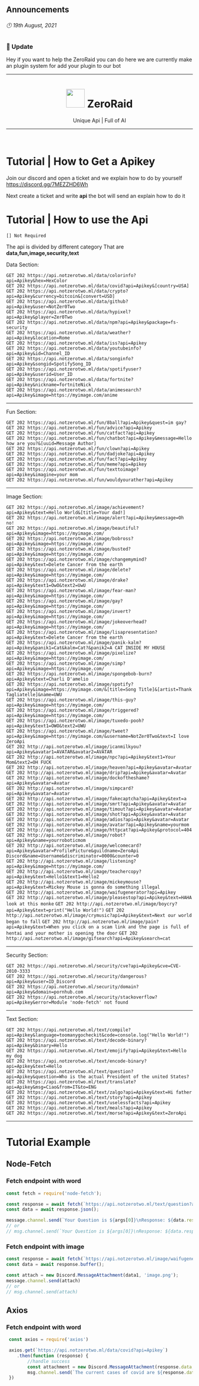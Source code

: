 ## Announcements
###### 🕛 19th August, 2021
### 📢 Update
Hey if you want to help the ZeroRaid you can do here we are currently make an plugin system for add your plugin to our bot

---

<h1 align="center"> <img src='https://cdn.discordapp.com/avatars/695518576802791425/1ce7288c78a0bcb1b5c4c268262bb28a.png' height='50'> ZeroRaid</h1>

<p align="center"> Unique Api | Full of AI </p>

---

<br />

# Tutorial | How to Get a Apikey
Join our discord and open a ticket and we explain how to do by yourself
https://discord.gg/7MEZZHD6Wh

Next create a ticket and write **api** the bot will send an explain how to do it

# Tutorial | How to use the Api

`[] Not Required`

The api is divided by different category That are **data,fun,image,security,text**

Data Section:

`GET 202 https://api.notzerotwo.ml/data/colorinfo?api=Apikey&hex=HexColor`   
`GET 202 https://api.notzerotwo.ml/data/covid?api=Apikey&[country=USA]`   
`GET 202 https://api.notzerotwo.ml/data/crypto?api=Apikey&currency=bitcoin&[convert=USD]`   
`GET 202 https://api.notzerotwo.ml/data/github?api=Apikey&user=NotZer0Two`  
`GET 202 https://api.notzerotwo.ml/data/hypixel?api=Apikey&player=Zer0Two`  
`GET 202 https://api.notzerotwo.ml/data/npm?api=Apikey&package=fs-security`  
`GET 202 https://api.notzerotwo.ml/data/weather?api=Apikey&location=Rome`  
`GET 202 https://api.notzerotwo.ml/data/iss?api=Apikey`  
`GET 202 https://api.notzerotwo.ml/data/youtubeinfo?api=Apikey&id=Channel_ID`  
`GET 202 https://api.notzerotwo.ml/data/songinfo?api=Apikey&songid=SpotifySong_ID`  
`GET 202 https://api.notzerotwo.ml/data/spotifyuser?api=Apikey&userid=User_ID`  
`GET 202 https://api.notzerotwo.ml/data/fortnite?api=Apikey&nickname=fortniteNick`  
`GET 202 https://api.notzerotwo.ml/data/animesearch?api=Apikey&image=https://myimage.com/anime`  


---

Fun Section:

`GET 202 https://api.notzerotwo.ml/fun/8ball?api=Apikey&quest=im gay?`  
`GET 202 https://api.notzerotwo.ml/fun/advice?api=Apikey`  
`GET 202 https://api.notzerotwo.ml/fun/catfact?api=Apikey`  
`GET 202 https://api.notzerotwo.ml/fun/chatbot?api=Apikey&message=Hello how are you?&[uuid=Message Author]`  
`GET 202 https://api.notzerotwo.ml/fun/clown?api=Apikey`  
`GET 202 https://api.notzerotwo.ml/fun/dadjoke?api=Apikey`  
`GET 202 https://api.notzerotwo.ml/fun/fact?api=Apikey`  
`GET 202 https://api.notzerotwo.ml/fun/meme?api=Apikey`  
`GET 202 https://api.notzerotwo.ml/fun/texttoimage?api=Apikey&imagine=your mom`  
`GET 202 https://api.notzerotwo.ml/fun/wouldyourather?api=Apikey`  

---

Image Section:

`GET 202 https://api.notzerotwo.ml/image/achievement?api=Apikey&text=Hello World&[title=Your dad!]`  
`GET 202 https://api.notzerotwo.ml/image/alert?api=Apikey&message=Oh no!`  
`GET 202 https://api.notzerotwo.ml/image/beautiful?api=Apikey&image=https://myimage.com/`  
`GET 202 https://api.notzerotwo.ml/image/bobross?api=Apikey&image=https://myimage.com/`  
`GET 202 https://api.notzerotwo.ml/image/busted?api=Apikey&image=https://myimage.com/`  
`GET 202 https://api.notzerotwo.ml/image/changemymind?api=Apikey&text=Delete Cancer from the earth`  
`GET 202 https://api.notzerotwo.ml/image/delete?api=Apikey&image=https://myimage.com/`  
`GET 202 https://api.notzerotwo.ml/image/drake?api=Apikey&text1=OwO&text2=UwU`  
`GET 202 https://api.notzerotwo.ml/image/fear-man?api=Apikey&image=https://myimage.com/`  
`GET 202 https://api.notzerotwo.ml/image/gay?api=Apikey&image=https://myimage.com/`  
`GET 202 https://api.notzerotwo.ml/image/invert?api=Apikey&image=https://myimage.com/`  
`GET 202 https://api.notzerotwo.ml/image/jokeoverhead?api=Apikey&image=https://myimage.com/`  
`GET 202 https://api.notzerotwo.ml/image/lisapresentation?api=Apikey&text=Delete Cancer from the earth`  
`GET 202 https://api.notzerotwo.ml/image/panik-kalm?api=Apikey&panik1=Cat&kalm=Cat?&panik2=A CAT INSIDE MY HOUSE`  
`GET 202 https://api.notzerotwo.ml/image/pixelize?api=Apikey&image=https://myimage.com/`  
`GET 202 https://api.notzerotwo.ml/image/simp?api=Apikey&image=https://myimage.com/`  
`GET 202 https://api.notzerotwo.ml/image/spongebob-burn?api=Apikey&text=Charli D'amelio`  
`GET 202 https://api.notzerotwo.ml/image/spotify?api=Apikey&image=https://myimage.com/&[title=Song Title]&[artist=Thank Tagliatelle]&name=UWU`  
`GET 202 https://api.notzerotwo.ml/image/this-guy?api=Apikey&image=https://myimage.com/`  
`GET 202 https://api.notzerotwo.ml/image/triggered?api=Apikey&image=https://myimage.com/`  
`GET 202 https://api.notzerotwo.ml/image/tuxedo-pooh?api=Apikey&text1=OWO&text2=UWU`  
`GET 202 https://api.notzerotwo.ml/image/tweet?api=Apikey&image=https://myimage.com/&username=NotZer0Two&text=I love ZeroApi`  
`GET 202 http://api.notzerotwo.ml/image/icanmilkyou?api=Apikey&avatar1=AVATAR&avatar2=AVATAR`  
`GET 202 http://api.notzerotwo.ml/image/npc?api=Apikey&text1=Your Mom&text2=OH FUCK`  
`GET 202 http://api.notzerotwo.ml/image/heaven?api=Apikey&avatar=Avatar`  
`GET 202 http://api.notzerotwo.ml/image/drip?api=Apikey&avatar=Avatar`  
`GET 202 http://api.notzerotwo.ml/image/dockoftheshame?api=Apikey&avatar=Avatar`  
`GET 202 http://api.notzerotwo.ml/image/simpcard?api=Apikey&avatar=Avatar`  
`GET 202 http://api.notzerotwo.ml/image/fakecaptcha?api=Apikey&text=a`  
`GET 202 http://api.notzerotwo.ml/image/smrt?api=Apikey&avatar=Avatar`  
`GET 202 http://api.notzerotwo.ml/image/timout?api=Apikey&avatar=Avatar`  
`GET 202 http://api.notzerotwo.ml/image/shot?api=Apikey&avatar=Avatar`  
`GET 202 http://api.notzerotwo.ml/image/adios?api=Apikey&avatar=Avatar`  
`GET 202 http://api.notzerotwo.ml/image/avatar?api=Apikey&name=yourmom`  
`GET 202 http://api.notzerotwo.ml/image/httpcat?api=Apikey&protocol=404`  
`GET 202 http://api.notzerotwo.ml/image/robot?api=Apikey&name=yourroboticmom`  
`GET 202 http://api.notzerotwo.ml/image/welcomecard?api=Apikey&avatar=ProfilePicture&guildname=ZeroApi Discord&name=Username&discriminator=0000&counter=0`  
`GET 202 http://api.notzerotwo.ml/image/listening?api=Apikey&image=https://myimage.com/`  
`GET 202 http://api.notzerotwo.ml/image/teachercopy?api=Apikey&text=Hello1&text1=Hello2`  
`GET 202 http://api.notzerotwo.ml/image/mickeymouse?api=Apikey&text=Mickey Mouse is gonna do something illegal`  
`GET 202 http://api.notzerotwo.ml/image/waifugenerator?api=Apikey`  
`GET 202 http://api.notzerotwo.ml/image/pleasestop?api=Apikey&text=HAHA look at this monke` 
`GET 202 http://api.notzerotwo.ml/image/boycry?api=Apikey&text=print("Hello World!")` 
`GET 202 http://api.notzerotwo.ml/image/crymusic?api=Apikey&text=Next our world began to fall` 
`GET 202 http://api.notzerotwo.ml/image/pain?api=Apikey&text=When you click on a scam link and the page is full of hentai and your mother is opening the door` 
`GET 202 http://api.notzerotwo.ml/image/gifsearch?api=Apikey&search=cat` 

---

Security Section:

`GET 202 https://api.notzerotwo.ml/security/cve?api=Apikey&cve=CVE-2010-3333`  
`GET 202 https://api.notzerotwo.ml/security/dangerous?api=Apikey&user=ID_Discord`  
`GET 202 https://api.notzerotwo.ml/security/domain?api=Apikey&domain=pornhub.com`  
`GET 202 https://api.notzerotwo.ml/security/stackoverflow?api=Apikey&error=Module 'node-fetch' not found`  

---

Text Section:

`GET 202 https://api.notzerotwo.ml/text/compile?api=Apikey&language=toomanygocheckit&code=console.log("Hello World!")`  
`GET 202 https://api.notzerotwo.ml/text/decode-binary?api=Apikey&binary=Hello`  
`GET 202 https://api.notzerotwo.ml/text/emojify?api=Apikey&text=Hello my dog`  
`GET 202 https://api.notzerotwo.ml/text/encode-binary?api=Apikey&text=Hello`  
`GET 202 https://api.notzerotwo.ml/text/question?api=Apikey&question=Who is the actual President of the united States?`  
`GET 202 https://api.notzerotwo.ml/text/translate?api=Apikey&msg=Ciao&from=IT&to=ENG`  
`GET 202 https://api.notzerotwo.ml/text/zalgo?api=Apikey&text=Hi father`  
`GET 202 https://api.notzerotwo.ml/text/story?api=Apikey`  
`GET 202 https://api.notzerotwo.ml/text/uselessfacts?api=Apikey`  
`GET 202 https://api.notzerotwo.ml/text/meals?api=Apikey`  
`GET 202 https://api.notzerotwo.ml/text/morse?api=Apikey&text=ZeroApi`  

---

# Tutorial Example

## Node-Fetch

### Fetch endpoint with word
```javascript
const fetch = require('node-fetch');

const response = await fetch(`https://api.notzerotwo.ml/text/question?api=Apikey&question=${args[0]}`);
const data = await response.json();

message.channel.send(`Your Question is ${args[0]}\nResponse: ${data.response}`)
// or
// msg.channel.send(`Your Question is ${args[0]}\nResponse: ${data.response}`)
```

### Fetch endpoint with image
```javascript
const response = await fetch(`https://api.notzerotwo.ml/image/waifugenerator?api=Apikey`);
const data = await response.buffer();

const attach = new Discord.MessageAttachment(data1, 'image.png');
message.channel.send(attach)
// or
// msg.channel.send(attach)
```

## Axios

### Fetch endpoint with word
```javascript
 const axios = require('axios')

 axios.get(`https://api.notzerotwo.ml/data/covid?api=Apikey`)
    .then(function (response) {
        //handle success
        const attachment = new Discord.MessageAttachment(response.data, 'covid.png');
        msg.channel.send(`The current cases of covid are ${response.data.cases}`);
 })
```
